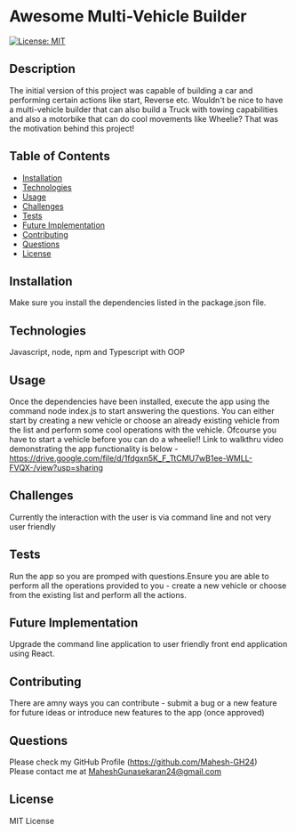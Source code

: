 # Awesome Multi-Vehicle Builder
   [![License: MIT](https://img.shields.io/badge/License-MIT-yellow.svg)](https://opensource.org/licenses/MIT)

   ## Description

   The initial version of this project was capable of building a car and performing certain actions like start, Reverse etc. Wouldn't be nice to have a multi-vehicle builder that can also build a Truck with towing capabilities and also a motorbike that can do cool movements like Wheelie? That was the motivation behind this project!

   ## Table of Contents

   - [Installation](#installation)
   - [Technologies](#Technologies)
   - [Usage](#usage)
   - [Challenges](#challenges)
   - [Tests](#tests)
   - [Future Implementation](#Future-Implementation)
   - [Contributing](#Contributing)
   - [Questions](#questions)
   - [License](#license)

   ## Installation
   Make sure you install the dependencies listed in the package.json file.

   ## Technologies
   Javascript, node, npm and Typescript with OOP

   ## Usage
   Once the dependencies have been installed, execute the app using the command node index.js to start answering the questions. You can either start by creating a new vehicle or choose an already existing vehicle from the list and perform some cool operations with the vehicle. Ofcourse you have to start a vehicle before you can do a wheelie!! Link to walkthru video demonstrating the app functionality is below - 
   https://drive.google.com/file/d/1fdgxn5K_F_TtCMU7wB1ee-WMLL-FVQX-/view?usp=sharing

   ## Challenges
   Currently the interaction with the user is via command line and not very user friendly

   ## Tests
   Run the app so you are promped with questions.Ensure you are able to perform all the operations provided to you - create a new vehicle or choose from the existing list and perform all the actions.

   ## Future Implementation
   Upgrade the command line application to user friendly front end application using React.

   ## Contributing
   There are amny ways you can contribute - submit a bug or a new feature for future ideas or introduce new features to the app (once approved)

   ## Questions
   Please check my GitHub Profile (https://github.com/Mahesh-GH24)  
   Please contact me at MaheshGunasekaran24@gmail.com

   ## License
   MIT License
